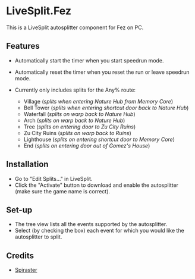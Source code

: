 # LiveSplit.Fez
This is a LiveSplit autosplitter component for Fez on PC.

## Features
- Automatically start the timer when you start speedrun mode.
- Automatically reset the timer when you reset the run or leave speedrun mode.


- Currently only includes splits for the Any% route:
  - Village (*splits when entering Nature Hub from Memory Core*)
  - Bell Tower (*splits when entering shortcut door back to Nature Hub*)
  - Waterfall (*splits on warp back to Nature Hub*)
  - Arch (*splits on warp back to Nature Hub*)
  - Tree (*splits on entering door to Zu City Ruins*)
  - Zu City Ruins (*splits on warp back to Ruins*)
  - Lighthouse (*splits on entering shortcut door to Memory Core*)
  - End (*splits on entering door out of Gomez's House*)

## Installation
- Go to "Edit Splits..." in LiveSplit.
- Click the "Activate" button to download and enable the autosplitter (make sure the game name is correct).

## Set-up
- The tree view lists all the events supported by the autosplitter.
- Select (by checking the box) each event for which you would like the autosplitter to split.
  
## Credits
- [Spiraster](http://twitch.tv/spiraster)
